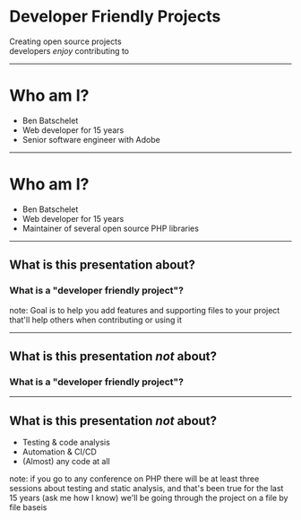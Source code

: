 <!-- .slide: data-transition="slide" -->
# Developer Friendly Projects

Creating open source projects<br>developers *enjoy* contributing to

---

<!-- .slide: data-transition="slide" data-auto-animate -->
# Who am I?

- Ben Batschelet <!-- .element: class="fragment" -->
- Web developer for 15 years <!-- .element: class="fragment" -->
- Senior software engineer with Adobe <!-- .element: class="fragment" -->

***

<!-- .slide: data-transition="slide" data-auto-animate -->
# Who am I?

- Ben Batschelet
- Web developer for 15 years
- Maintainer of several open source PHP libraries

---

<!-- .slide: data-transition="slide" data-auto-animate -->
## What is this presentation about?

### What is a "developer friendly project"? <!-- .element: class="fragment" -->

note: Goal is to help you add features and supporting files to your project
that'll help others when contributing or using it

***

<!-- .slide: data-transition="slide" data-auto-animate -->
## What is this presentation *not* about?

### What is a "developer friendly project"?

***

<!-- .slide: data-transition="slide" data-auto-animate -->
## What is this presentation *not* about?

- Testing & code analysis <!-- .element: class="fragment" -->
- Automation & CI/CD <!-- .element: class="fragment" -->
- (Almost) any code at all <!-- .element: class="fragment" -->

note: if you go to any conference on PHP there will be at least three sessions
about testing and static analysis, and that's been true for the last 15 years (ask me how I know)
we'll be going through the project on a file by file baseis
